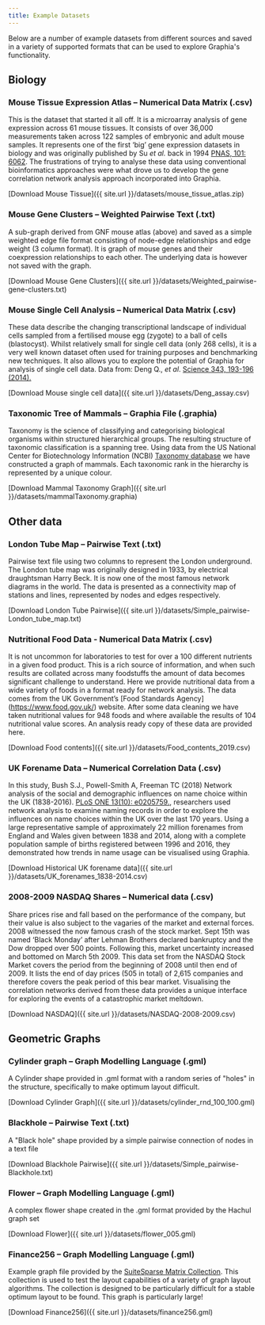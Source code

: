 ```yaml
---
title: Example Datasets
---
```


Below are a number of example datasets from different sources and saved in a variety of supported formats that can be used to explore Graphia's functionality.

## **Biology**

### **Mouse Tissue Expression Atlas** – Numerical Data Matrix (.csv)

This is the dataset that started it all off. It is a microarray analysis of gene expression across 61 mouse tissues. It consists of over 36,000 measurements taken across 122 samples of embryonic and adult mouse samples. It represents one of the first ‘big’ gene expression datasets in biology and was originally published by Su _et al._ back in 1994 [PNAS, 101: 6062](https://www.ncbi.nlm.nih.gov/pmc/articles/PMC395923/). The frustrations of trying to analyse these data using conventional bioinformatics approaches were what drove us to develop the gene correlation network analysis approach incorporated into Graphia.

[Download Mouse Tissue]({{ site.url }}/datasets/mouse_tissue_atlas.zip)

### **Mouse Gene Clusters** – Weighted Pairwise Text (.txt)

A sub-graph derived from GNF mouse atlas (above) and saved as a simple weighted edge file format consisting of node-edge relationships and edge weight (3 column format). It is graph of mouse genes and their coexpression relationships to each other. The underlying data is however not saved with the graph.

[Download Mouse Gene Clusters]({{ site.url }}/datasets/Weighted_pairwise-gene-clusters.txt)


### **Mouse Single Cell Analysis** – Numerical Data Matrix (.csv)

These data describe the changing transcriptional landscape of individual cells sampled from a fertilised mouse egg (zygote) to a ball of cells (blastocyst). Whilst relatively small for single cell data (only 268 cells), it is a very well known dataset often used for training purposes and benchmarking new techniques. It also allows you to explore the potential of Graphia for analysis of single cell data. Data from: Deng Q., _et al_.  [Science 343, 193-196 (2014).](http://science.sciencemag.org/content/343/6167/193.long)

[Download Mouse single cell data]({{ site.url }}/datasets/Deng_assay.csv)

### **Taxonomic Tree of Mammals** – Graphia File (.graphia)

Taxonomy is the science of classifying and categorising biological organisms within structured hierarchical groups. The resulting structure of taxonomic classification is a spanning tree. Using data from the US National Center for Biotechnology Information (NCBI) [Taxonomy database](https://www.ncbi.nlm.nih.gov/taxonomy/) we have constructed a graph of mammals. Each taxonomic rank in the hierarchy is represented by a unique colour.

[Download Mammal Taxonomy Graph]({{ site.url }}/datasets/mammalTaxonomy.graphia)


## **Other data**

### **London Tube Map** – Pairwise Text (.txt)

Pairwise text file using two columns to represent the London underground. The London tube map was originally designed in 1933, by electrical draughtsman Harry Beck. It is now one of the most famous network diagrams in the world. The data is presented as a connectivity map of stations and lines, represented by nodes and edges respectively.

[Download London Tube Pairwise]({{ site.url }}/datasets/Simple_pairwise-London_tube_map.txt)

### **Nutritional Food Data** - Numerical Data Matrix (.csv)

It is not uncommon for laboratories to test for over a 100 different nutrients in a given food product. This is a rich source of information, and when such results are collated across many foodstuffs the amount of data becomes significant challenge to understand. Here we provide nutritional data from a wide variety of foods in a format ready for network analysis. The data comes from the UK Government’s [Food Standards Agency] (https://www.food.gov.uk/) website. After some data cleaning we have taken nutritional values for 948 foods and where available the results of 104 nutritional value scores. An analysis ready copy of these data are provided here.

[Download Food contents]({{ site.url }}/datasets/Food_contents_2019.csv)


### **UK Forename Data** – Numerical Correlation Data (.csv)

In this study, Bush S.J., Powell-Smith A, Freeman TC (2018) Network analysis of the social and demographic influences on name choice within the UK (1838-2016). [PLoS ONE 13(10): e0205759.](https://journals.plos.org/plosone/article?id=10.1371/journal.pone.0205759), researchers used network analysis to examine naming records in order to explore the influences on name choices within the UK over the last 170 years. Using a large representative sample of approximately 22 million forenames from England and Wales given between 1838 and 2014, along with a complete population sample of births registered between 1996 and 2016, they demonstrated how trends in name usage can be visualised using Graphia.

[Download Historical UK forename data]({{ site.url }}/datasets/UK_forenames_1838-2014.csv)

### **2008-2009 NASDAQ Shares** – Numerical data (.csv)

Share prices rise and fall based on the performance of the company, but their value is also subject to the vagaries of the market and external forces. 2008 witnessed the now famous crash of the stock market. Sept 15th was named ‘Black Monday’ after Lehman Brothers declared bankruptcy and the Dow dropped over 500 points. Following this, market uncertainty increased and bottomed on March 5th 2009. This data set from the NASDAQ Stock Market covers the period from the beginning of 2008 until then end of 2009. It lists the end of day prices (505 in total) of 2,615 companies and therefore covers the peak period of this bear market. Visualising the correlation networks derived from these data provides a unique interface for exploring the events of a catastrophic market meltdown.

[Download NASDAQ]({{ site.url }}/datasets/NASDAQ-2008-2009.csv)

## **Geometric Graphs**

### **Cylinder graph** – Graph Modelling Language (.gml)

A Cylinder shape provided in .gml format with a random series of "holes" in the structure, specifically to make optimum layout difficult.

[Download Cylinder Graph]({{ site.url }}/datasets/cylinder_rnd_100_100.gml)

### **Blackhole** – Pairwise Text (.txt)

A "Black hole" shape provided by a simple pairwise connection of nodes in a text file

[Download Blackhole Pairwise]({{ site.url }}/datasets/Simple_pairwise-Blackhole.txt)

### **Flower** – Graph Modelling Language (.gml)

A complex flower shape created in the .gml format provided by the Hachul graph set

[Download Flower]({{ site.url }}/datasets/flower_005.gml)

### **Finance256** – Graph Modelling Language (.gml)

Example graph file provided by the [SuiteSparse Matrix Collection](https://sparse.tamu.edu/about). This collection is used to test the layout capabilities of a variety of graph layout algorithms. The collection is designed to be particularly difficult for a stable optimum layout to be found. This graph is particularly large!

[Download Finance256]({{ site.url }}/datasets/finance256.gml)
